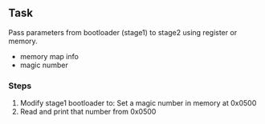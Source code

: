 ## Task 

Pass parameters from bootloader (stage1) to stage2 using register or memory.
- memory map info
- magic number

### Steps

1. Modify stage1 bootloader to: Set a magic number in memory at 0x0500
2. Read and print that number from 0x0500
